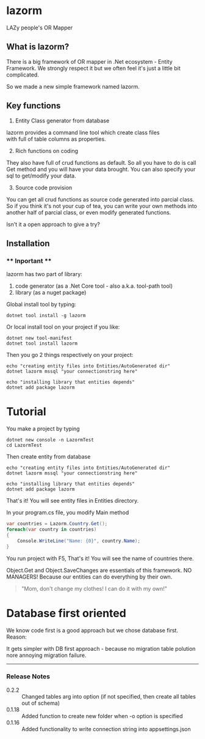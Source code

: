 # lazorm
LAZy people's OR Mapper

## What is lazorm?

There is a big framework of OR mapper in .Net ecosystem - Entity Framework.
We strongly respect it but we often feel it's just a little bit complicated.

So we made a new simple framework named lazorm.

## Key functions 

1. Entity Class generator from database 

lazorm provides a command line tool which create class files  
with full of table columns as properties.

2. Rich functions on coding

They also have full of crud functions as default.
So all you have to do is call Get method and you will have your data brought.
You can also specify your sql to get/modify your data.

3. Source code provision

You can get all crud functions as source code generated into parcial class.
So if you think it's not your cup of tea, you can write your own methods 
into another half of parcial class, or even modify generated functions.

Isn't it a open approach to give a try?

## Installation 

### ** Inportant ** 

lazorm has two part of library: 

1. code generator (as a .Net Core tool - also a.k.a. tool-path tool)
2. library (as a nuget package)

Global install tool by typing:

``` shell:Terminal
dotnet tool install -g lazorm
```

Or local install tool on your project if you like:

``` shell:Terminal @path/of/ProjectFolder
dotnet new tool-manifest
dotnet tool install lazorm
```

Then you go 2 things respectively on your project:

``` shell:Terminal @path/of/ProjectFolder
echo "creating entity files into Entities/AutoGenerated dir"
dotnet lazorm mssql "your connectionstring here"

echo "installing library that entities depends"
dotnet add package lazorm
```

# Tutorial 

You make a project by typing 

``` shell:Terminal
dotnet new console -n LazormTest
cd LazormTest
```


Then create entity from database

``` shell:Terminal @path/of/ProjectFolder
echo "creating entity files into Entities/AutoGenerated dir"
dotnet lazorm mssql "your connectionstring here"

echo "installing library that entities depends"
dotnet add package lazorm
```

That's it!
You will see entity files in Entities directory.

In your program.cs file, you modify Main method

``` csharp:Program.cs
var countries = Lazorm.Country.Get();
foreach(var country in countries)
{
    Console.WriteLine("Name: {0}", country.Name);
}
```

You run project with F5,
That's it!
You will see the name of countries there.

Object.Get and Object.SaveChanges are essentials of this framework.
NO MANAGERS! Because our entities can do everything by their own.

> "Mom, don't change my clothes! I can do it with my own!"

# Database first oriented

We know code first is a good approach but we chose database first.
Reason:

 It gets simpler with DB first approach - because no migration table polution nore annoying migration failure.

 
 ---

### Release Notes

<dl>
<dt>0.2.2</dt><dd>Changed tables arg into option (if not specified, then create all tables out of schema)</dd>
<dt>0.1.18</dt><dd>Added function to create new folder when -o option is specified</dd>
<dt>0.1.16</dt><dd>Added functionality to write connection string into appsettings.json</dd>
</dl>
